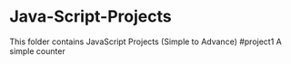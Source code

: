 # Java-Script-Projects
This folder contains JavaScript Projects (Simple to Advance)
#project1 A simple counter 
